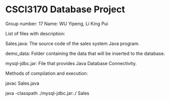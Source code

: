 # CSCI3170 Database Project
Group number: 17
Name: WU Yipeng, Li King Pui


List of files with description:

Sales.java: The source code of the sales system Java program.

demo_data: Folder containing the data that will be inserted to the database.

mysql-jdbc.jar: File that provides Java Database Connectivity.


Methods of compilation and execution:

javac Sales.java

java -classpath ./mysql-jdbc.jar:./ Sales
